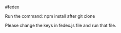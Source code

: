 #fedex

Run the command: npm install after git clone

Please change the keys in fedex.js file and run that file.
